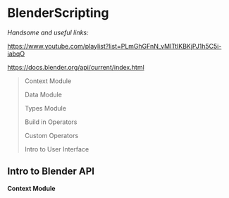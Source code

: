 # BlenderScripting

*Handsome and useful links:*

https://www.youtube.com/playlist?list=PLmGhGFnN_vMITtIKBKjPJ1h5C5i-iabqO

https://docs.blender.org/api/current/index.html

> Context Module
>
> Data Module
>
> Types Module
>
> Build in Operators
>
> Custom Operators
>
> Intro to User Interface

## Intro to Blender API

**Context Module**


 
